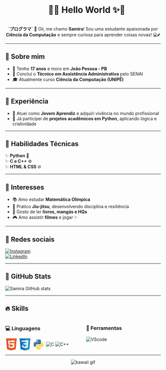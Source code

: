 <!-- título -->
<div id="user-content-toc">
  <ul align="center">
    <summary><h1 style="display: inline-block">🌸✨ Hello World ✨🌸</h1></summary>
</div>

<!-- Presentation -->
<p align="center">
    <b>`プログラマ`</b>
  🌺 Oii, me chamo <strong>Samira</strong>!  
  Sou uma estudante apaixonada por <strong>Ciência da Computação</strong> e sempre curiosa para aprender coisas novas! 💻💕
</p>

---

## 💖 Sobre mim  
- 🎀 Tenho **17 anos** e moro em **João Pessoa - PB**  
- 📘 Concluí o **Técnico em Assistência Administrativa** pelo SENAI  
- 🎓 Atualmente curso **Ciência da Computação (UNIPÊ)**  

---

## 🧸 Experiência  
- 🌟 Atuei como **Jovem Aprendiz** e adquiri vivência no mundo profissional  
- 🐍 Já participei de **projetos acadêmicos em Python**, aplicando lógica e criatividade  

---

## 🌈 Habilidades Técnicas  
✨ **Python** 🐍  
✨ **C e C++** ⚙️  
✨ **HTML & CSS** 🌐  

---

## 🍓 Interesses  
- 📚 Amo estudar **Matemática Olímpica**  
- 🥋 Pratico **Jiu-jitsu**, desenvolvendo disciplina e resiliência  
- 📖 Gosto de ler **livros, mangás e HQs**  
- 🎮 Amo assistir **filmes** e jogar ✨  

---

## 🌸 Redes sociais  
[![Instagram](https://img.shields.io/badge/Instagram-ff9fd6?style=for-the-badge&logo=instagram&logoColor=white)](https://www.instagram.com/samira.zw)  
[![LinkedIn](https://img.shields.io/badge/LinkedIn-b0a8f0?style=for-the-badge&logo=linkedin&logoColor=white)](https://www.linkedin.com/in/samira-pontes-6a9916253?utm_source=share&utm_campaign=share_via&utm_content=profile&utm_medium=android_app)

---

## 🦄 GitHub Stats  
![Samira GitHub stats](https://github-readme-stats.vercel.app/api?username=samira083&show_icons=true&theme=tokyonight)

---

## 🔥 Skills  
<div style="display: flex; gap: 20px;">
  
  <div style="flex-basis: 48%;">
    <h3>💻 Linguagens</h3>
    <img align="center" alt="HTML" height="40" width="40" src="https://raw.githubusercontent.com/devicons/devicon/master/icons/html5/html5-original.svg">
    <img align="center" alt="CSS" height="40" width="40" src="https://raw.githubusercontent.com/devicons/devicon/master/icons/css3/css3-original.svg">
    <img align="center" alt="Python" height="40" width="40" src="https://raw.githubusercontent.com/devicons/devicon/master/icons/python/python-original.svg">
    <img align="center" alt="C" height="40" width="40" src="https://cdn.jsdelivr.net/gh/devicons/devicon/icons/c/c-original.svg">
    <img align="center" alt="C++" height="40" width="40" src="https://cdn.jsdelivr.net/gh/devicons/devicon/icons/cplusplus/cplusplus-original.svg">
  </div>
  
  <div style="flex-basis: 48%;">
    <h3>🔧 Ferramentas</h3>
    <img align="center" alt="VScode" height="40" width="40" src="https://cdn.jsdelivr.net/gh/devicons/devicon/icons/vscode/vscode-original.svg">
  </div>
</div>

---

<p align="center">
  <img src="[https://i.pinimg.com/originals/6b/5d/2a/6b5d2a1e9f8d4e3c8b9d6b3b3f3b3b3b.gif](https://media4.giphy.com/media/v1.Y2lkPTc5MGI3NjExenN2ZWc2ZzZoM2h3ODJkM3RhYmFnOHlnajBzYmY5MGxmcmV3Zm84ZSZlcD12MV9pbnRlcm5hbF9naWZfYnlfaWQmY3Q9Zw/13Z5kstwARnPna/giphy.gif)" width="500" alt="kawaii gif"/>
</p>

